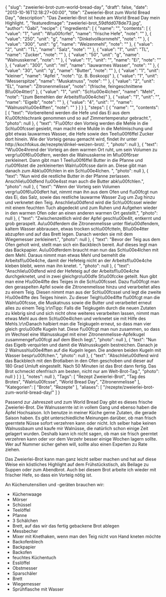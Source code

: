 {
    "slug": "zweierlei-brot-zum-world-bread-day",
    "draft": false,
    "date": "2013-10-16T12:18:27+00:00",
    "title": "Zweierlei-Brot zum World Bread Day",
    "description": "Das Zweierlei-Brot ist heute am World Bread Day mein Highlight. ",
    "featuredImage": "zweierlei-brot_59dfdd078de73.jpg",
    "author": "Gabi",
    "recipe": {
        "ingredients": [
            {
                "name": "",
                "contents": [
                    {
                        "value": "1",
                        "unit": "W\u00fcrfel",
                        "name": "frische Hefe",
                        "note": ""
                    },
                    {
                        "value": "250",
                        "unit": "g",
                        "name": "Dinkelvollkornmehl",
                        "note": ""
                    },
                    {
                        "value": "300",
                        "unit": "g",
                        "name": "Weizenmehl",
                        "note": ""
                    },
                    {
                        "value": "2",
                        "unit": "TL",
                        "name": "Salz",
                        "note": ""
                    },
                    {
                        "value": "1",
                        "unit": "TL",
                        "name": "Zucker",
                        "note": ""
                    },
                    {
                        "value": "50",
                        "unit": "g",
                        "name": "Walnusskerne",
                        "note": ""
                    },
                    {
                        "value": "1",
                        "unit": "",
                        "name": "Ei",
                        "note": ""
                    },
                    {
                        "value": "300",
                        "unit": "ml",
                        "name": "lauwarmes Wasser",
                        "note": ""
                    },
                    {
                        "value": "30",
                        "unit": "g",
                        "name": "Butter",
                        "note": ""
                    },
                    {
                        "value": "1",
                        "unit": "kleiner",
                        "name": "Apfel ",
                        "note": "(z. B. Boskoop)"
                    },
                    {
                        "value": "1",
                        "unit": "Messerspitze",
                        "name": "Muskatnuss",
                        "note": ""
                    },
                    {
                        "value": "2",
                        "unit": "EL",
                        "name": "Zitronenmelisse",
                        "note": "(frische, feingeschnittene Bl\u00e4tter)"
                    },
                    {
                        "value": "1",
                        "unit": "Sch\u00e4lchen",
                        "name": "Mehl",
                        "note": "(zum Bemehlen der Arbeitsfl\u00e4che)"
                    },
                    {
                        "value": "1",
                        "unit": "",
                        "name": "Eigelb",
                        "note": ""
                    },
                    {
                        "value": "4",
                        "unit": "",
                        "name": "Walnussh\u00e4lften",
                        "note": ""
                    }
                ]
            }
        ],
        "steps": [
            {
                "name": "",
                "contents": [
                    {
                        "text": "Vorbereitend werden die Hefe und das Ei aus dem K\u00fchlschrank genommen und so auf Zimmertemperatur gebracht.",
                        "photo": null
                    },
                    {
                        "text": "F\u00fcr den Vorteig werden die Mehle in die Sch\u00fcssel gesiebt, man macht eine Mulde in die Mehlmischung und gibt etwas lauwarmes Wasser, die Hefe sowie den Teel\u00f6ffel Zucker dort hinein. Wie  der Vorteig genau gemacht wird, findet ihr unter http:\/\/kochfokus.de\/rezepte\/dinkel-weizen-brot\/. ",
                        "photo": null
                    },
                    {
                        "text": "W\u00e4hrend der Vorteig an dem warmen Ort ruht, um sein Volumen zu vergr\u00f6\u00dfern, werden die Walnusskerne im M\u00f6rser zerkleinert. Dann gibt man 1 Teel\u00f6ffel Butter in die Pfanne und r\u00f6stet die zerkleinerten Waln\u00fcsse darin an. Diese gibt man danach zum Abk\u00fchlen in ein Sch\u00e4lchen. ",
                        "photo": null
                    },
                    {
                        "text": "Nun wird die restliche Butter in der Pfanne zerlassen. Anschlie\u00dfend l\u00e4sst man auch die Butter abk\u00fchlen.",
                        "photo": null
                    },
                    {
                        "text": "Wenn der Vorteig sein Volumen vergr\u00f6\u00dfert hat, nimmt man ihn aus dem Ofen und f\u00fcgt nun das Ei, das Salz, sowie das restliche lauwarme Wasser Zug um Zug hinzu und verknetet den Teig. Anschlie\u00dfend wird die Sch\u00fcssel wieder mit einem feuchten Tuch abgedeckt und zum Ruhen und Aufgehen wieder in den warmen Ofen oder an einen anderen warmen Ort gestellt.",
                        "photo": null
                    },
                    {
                        "text": "Zwischenzeitlich wird der Apfel gesch\u00e4lt, entkernt und grob geraspelt. Au\u00dferdem die Zitronenmelisse unter flie\u00dfendem, kaltem Wasser abbrausen, etwas trocken sch\u00fctteln, Bl\u00e4tter abzupfen und auf das Brett legen. Danach werden sie mit dem Wiegemesser zerkleinert.",
                        "photo": null
                    },
                    {
                        "text": "Bevor der Teig aus dem Ofen geholt wird, stellt man  sich ein Backblech bereit. Auf dieses legt man das Backpapier. Au\u00dferdem braucht man nun das Sch\u00e4lchen mit dem Mehl. Daraus nimmt man etwas Mehl und bemehlt die Arbeitsfl\u00e4che, damit der Hefeteig nicht an der Arbeitsfl\u00e4che kleben bleibt, wenn man ihn knetet. ",
                        "photo": null
                    },
                    {
                        "text": "Anschlie\u00dfend wird der Hefeteig auf der Arbeitsfl\u00e4che durchgeknetet, und in  zwei gleichgro\u00dfe St\u00fccke geteilt. Nun gibt man eine H\u00e4lfte des Teiges in die Sch\u00fcssel. Dazu f\u00fcgt man den geraspelten Apfel sowie die Zitronenmelisse hinzu und verarbeitet alles zu einem Teig. Diesen nimmt man aus der Sch\u00fcssel und legt die zweite H\u00e4lfte des Teiges hinein. Zu dieser Teigh\u00e4lfte f\u00fcgt man die Waln\u00fcsse, die Muskatnuss sowie die Butter und verarbeitet erneut alles zu einem Teig.\r\nTipp: Falls die Teigkugeln durch die neuen Zutaten zu klebrig sind und sich nicht ohne weiteres verarbeiten lassen, nimmt man etwas Mehl aus dem Sch\u00e4lchen und verknetet sie mit Hilfe des Mehls.\r\nDanach halbiert man die Teigkugeln erneut, so dass man vier gleich gro\u00dfe Kugeln hat. Diese f\u00fcgt man nun zusammen, so dass im Wechsel eine Walnusskugel mit einer Zitronenmelisse-Apfelkugel zusammengef\u00fcgt auf dem Blech liegt.",
                        "photo": null
                    },
                    {
                        "text": "Nun das Eigelb verquirlen und damit die  Walnusskugeln bestreichen. Danach je 2 Walnussh\u00e4lften auf die Kugeln legen. Die anderen beiden Kugeln mit Wasser bespr\u00fchen.",
                        "photo": null
                    },
                    {
                        "text": "Abschlie\u00dfend wird das Backblech mit den Brotlaiben in den Ofen geschoben und dieser auf 180 Grad Umluft eingestellt. Nach 50 Minuten ist das Brot dann fertig. Das Brot schmeckt ofenfrisch am besten, nicht nur am Welt-Brot-Tag.",
                        "photo": null
                    }
                ]
            }
        ],
        "notes": null
    },
    "Tags": [
        "Rezept Zweierlei-Brot",
        "Tag des Brotes",
        "Waln\u00fcsse",
        "World Bread Day",
        "Zitronenmelisse"
    ],
    "Kategorien": [
        "Brote",
        "Rezepte"
    ],
    "aliases": [
        "\/rezepte\/zweierlei-brot-zum-world-bread-day\/"
    ]
}

Passend zur Jahreszeit und zum World Bread Day gibt es dieses frische Zweierlei-Brot. Die Walnussernte ist in vollem Gang und ebenso haben die Äpfel Hochsaison. Ich benutze in meiner Küche gerne Zutaten, die gerade Saison haben. Es gibt unterschiedliche Meinungen darüber, ob man frisch geerntete Nüsse sofort verzehren kann oder nicht. Ich selber habe keinen Walnussbaum und kaufe mir Walnüsse, die natürlich schon einige Zeit gelagert wurden. Deshalb kann ich nicht sagen, ob man sie frisch geerntet verzehren kann oder vor dem Verzehr besser einige Wochen lagern sollte. Wer auf Nummer sicher gehen will, sollte also einen Experten zu Rate ziehen.

Das Zweierlei-Brot kann man ganz leicht selber machen und hat auf diese Weise ein köstliches Highlight auf dem Frühstückstisch, als Beilage zu Suppen oder zum Abendbrot. Auch bei diesem Brot arbeite ich wieder mit frischer Hefe, so dass ein Vorteig nötig ist.

An Küchenutensilien und -geräten brauchen wir:

 * Küchenwaage
 * Mörser
 * Schüssel
 * Teelöffel
 * Pfanne
 * 3 Schälchen
 * Brett, auf das wir das fertig gebackene Brot ablegen
 * Messbecher
 * Mixer mit Knethaken, wenn man den Teig nicht von Hand kneten möchte
 * Backofenblech
 * Backpapier
 * Backofen
 * feuchtes Küchentuch
 * Esslöffel
 * Obstmesser
 * Sparschäler
 * Brett
 * Wiegemesser
 * Sprühflasche mit Wasser
